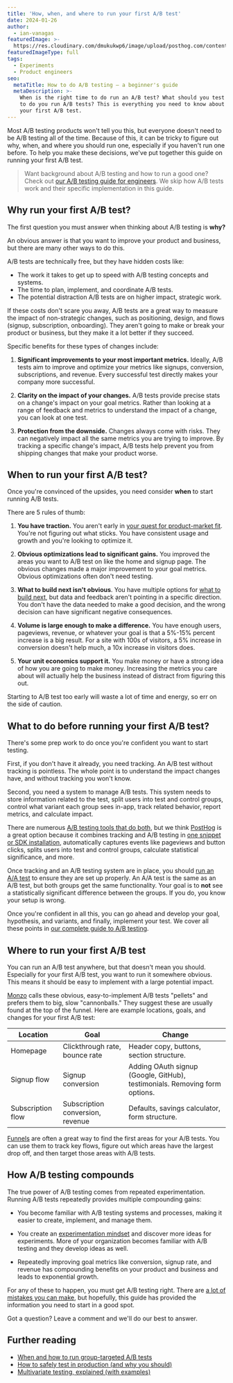 ```yaml
---
title: 'How, when, and where to run your first A/B test'
date: 2024-01-26
author:
  - ian-vanagas
featuredImage: >-
  https://res.cloudinary.com/dmukukwp6/image/upload/posthog.com/contents/images/blog/experiment-hog.jpg
featuredImageType: full
tags:
  - Experiments
  - Product engineers
seo:
  metaTitle: How to do A/B testing – a beginner's guide
  metaDescription: >-
    When is the right time to do run an A/B test? What should you test and how
    to do you run A/B tests? This is everything you need to know about running
    your first A/B test.
---
```


Most A/B testing products won't tell you this, but everyone doesn't need to be A/B testing all of the time. Because of this, it can be tricky to figure out why, when, and where you should run one, especially if you haven't run one before. To help you make these decisions, we've put together this guide on running your first A/B test.

> Want background about A/B testing and how to run a good one? Check out [our A/B testing guide for engineers](/product-engineers/ab-testing-guide-for-engineers). We skip how A/B tests work and their specific implementation in this guide.

## Why run your first A/B test?

The first question you must answer when thinking about A/B testing is **why?** 

An obvious answer is that you want to improve your product and business, but there are many other ways to do this. 

A/B tests are technically free, but they have hidden costs like:

- The work it takes to get up to speed with A/B testing concepts and systems.
- The time to plan, implement, and coordinate A/B tests.
- The potential distraction A/B tests are on higher impact, strategic work.

If these costs don't scare you away, A/B tests are a great way to measure the impact of non-strategic changes, such as positioning, design, and flows (signup, subscription, onboarding). They aren't going to make or break your product or business, but they make it a lot better if they succeed. 

Specific benefits for these types of changes include:

1. **Significant improvements to your most important metrics.** Ideally, A/B tests aim to improve and optimize your metrics like signups, conversion, subscriptions, and revenue. Every successful test directly makes your company more successful.

2. **Clarity on the impact of your changes.** A/B tests provide precise stats on a change's impact on your goal metrics. Rather than looking at a range of feedback and metrics to understand the impact of a change, you can look at one test.

3. **Protection from the downside.** Changes always come with risks. They can negatively impact all the same metrics you are trying to improve. By tracking a specific change's impact, A/B tests help prevent you from shipping changes that make your product worse.

## When to run your first A/B test?

Once you're convinced of the upsides, you need consider **when** to start running A/B tests. 

There are 5 rules of thumb:

1. **You have traction.** You aren't early in [your quest for product-market fit](/founders/product-market-fit-game). You're not figuring out what sticks. You have consistent usage and growth and you're looking to optimize it.

2. **Obvious optimizations lead to significant gains.** You improved the areas you want to A/B test on like the home and signup page. The obvious changes made a major improvement to your goal metrics. Obvious optimizations often don't need testing.

3. **What to build next isn't obvious**. You have multiple options for [what to build next](https://newsletter.posthog.com/p/how-we-decide-what-to-build), but data and feedback aren't pointing in a specific direction. You don't have the data needed to make a good decision, and the wrong decision can have significant negative consequences.

4. **Volume is large enough to make a difference.** You have enough users, pageviews, revenue, or whatever your goal is that a 5%-15% percent increase is a big result. For a site with 100s of visitors, a 5% increase in conversion doesn't help much, a 10x increase in visitors does.

5. **Your unit economics support it.** You make money or have a strong idea of how you are going to make money. Increasing the metrics you care about will actually help the business instead of distract from figuring this out.

Starting to A/B test too early will waste a lot of time and energy, so err on the side of caution.

## What to do before running your first A/B test?


There's some prep work to do once you're confident you want to start testing. 

First, if you don't have it already, you need tracking. An A/B test without tracking is pointless. The whole point is to understand the impact changes have, and without tracking you won't know.

Second, you need a system to manage A/B tests. This system needs to store information related to the test, split users into test and control groups, control what variant each group sees in-app, track related behavior, report metrics, and calculate impact.

There are numerous [A/B testing tools that do both](/blog/best-open-source-ab-testing-tools), but we think [PostHog](https://us.posthog.com/signup) is a great option because it combines tracking and A/B testing in [one snippet or SDK installation](/docs/getting-started/install), automatically captures events like pageviews and button clicks, splits users into test and control groups, calculate statistical significance, and more.

Once tracking and an A/B testing system are in place, you should [run an A/A test](/tutorials/aa-testing) to ensure they are set up properly. An A/A test is the same as an A/B test, but both groups get the same functionality. Your goal is to **not** see a statistically significant difference between the groups. If you do, you know your setup is wrong.

Once you're confident in all this, you can go ahead and develop your goal, hypothesis, and variants, and finally, implement your test. We cover all these points in [our complete guide to A/B testing](/product-engineers/ab-testing-guide-for-engineers). 

## Where to run your first A/B test

You can run an A/B test anywhere, but that doesn't mean you should. Especially for your first A/B test, you want to run it somewhere obvious. This means it should be easy to implement with a large potential impact.

[Monzo](/product-engineers/ab-testing-examples) calls these obvious, easy-to-implement A/B tests "pellets" and prefers them to big, slow "cannonballs." They suggest these are usually found at the top of the funnel. Here are example locations, goals, and changes for your first A/B test:

| Location | Goal | Change |
| --- | --- | --- |
| Homepage | Clickthrough rate, bounce rate | Header copy, buttons, section structure. |
| Signup flow | Signup conversion | Adding OAuth signup (Google, GitHub), testimonials. Removing form options. |
| Subscription flow | Subscription conversion, revenue | Defaults, savings calculator, form structure. |

[Funnels](/docs/product-analytics/funnels) are often a great way to find the first areas for your A/B tests. You can use them to track key flows, figure out which areas have the largest drop off, and then target those areas with A/B tests. 

## How A/B testing compounds

The true power of A/B testing comes from repeated experimentation. Running A/B tests repeatedly provides multiple compounding gains:

- You become familiar with A/B testing systems and processes, making it easier to create, implement, and manage them.

- You create an [experimentation mindset](/product-engineers/how-to-start-a-growth-team) and discover more ideas for experiments. More of your organization becomes familiar with A/B testing and they develop ideas as well.

- Repeatedly improving goal metrics like conversion, signup rate, and revenue has compounding benefits on your product and business and leads to exponential growth.

For any of these to happen, you must get A/B testing right. There are [a lot of mistakes you can make](/product-engineers/ab-testing-mistakes), but hopefully, this guide has provided the information you need to start in a good spot.

Got a question? Leave a comment and we'll do our best to answer.

## Further reading

- [When and how to run group-targeted A/B tests](/product-engineers/running-group-targeted-ab-tests)
- [How to safely test in production (and why you should)](/product-engineers/testing-in-production)
- [Multivariate testing, explained (with examples)](/product-engineers/what-is-multivariate-testing-examples)

<NewsletterForm />
